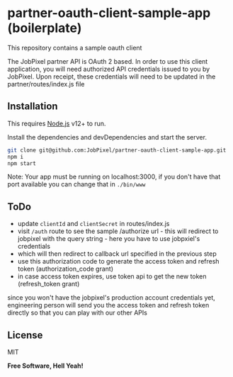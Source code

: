  # partner-oauth-client-sample-app (boilerplate)
This repository contains a sample oauth client

The JobPixel partner API is OAuth 2 based.  In order to use this client application, you will need authorized API credentials issued to you by JobPixel.  Upon receipt, these credentials will need to be updated in the partner/routes/index.js file



## Installation

This requires [Node.js](https://nodejs.org/) v12+ to run.

Install the dependencies and devDependencies and start the server.

```sh
git clone git@github.com:JobPixel/partner-oauth-client-sample-app.git
npm i
npm start
```

Note: Your app must be running on localhost:3000, if you don't have that port available you can change that in `./bin/www`

## ToDo

- update `clientId` and `clientSecret` in routes/index.js
- visit `/auth` route to see the sample /authorize url -  this will redirect to jobpixel with the query string - here you have to use jobpxiel's credentials
- which will then redirect to callback url specified in the previous step
- use this authorization code to generate the access token and refresh token (authorization_code grant)
- in case access token expires, use token api to get the new token (refresh_token grant)

since you won't have the jobpixel's production account credentials yet, engineering person will send you the access token and refresh token directly so that you can play with our other APIs

## License

MIT

**Free Software, Hell Yeah!**

